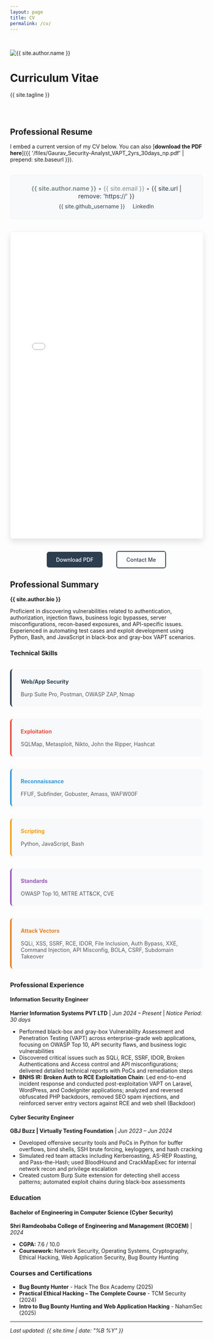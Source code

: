 ```yaml
---
layout: page
title: CV
permalink: /cv/
---
```


<div class="hero" style="padding: 2rem 0;">
  <div class="hero-content">
    <img src="{{ '/images/profile.svg' | prepend: site.baseurl }}" alt="{{ site.author.name }}" class="hero-image">
    <h1 class="hero-title">Curriculum Vitae</h1>
    <p class="hero-tagline">{{ site.tagline }}</p>
  </div>
</div>

<div class="wrapper" style="max-width: 1000px;">

## Professional Resume

I embed a current version of my CV below. You can also [**download the PDF here**]({{ '/files/Gaurav_Security-Analyst_VAPT_2yrs_30days_np.pdf' | prepend: site.baseurl }}).

<div style="background: #f8f9fa; padding: 1.5rem; border-radius: 8px; margin: 2rem 0; text-align: center; border: 1px solid #ecf0f1;">
  <p style="margin: 0; color: #7f8c8d; font-size: 1rem;">
    <strong>{{ site.author.name }}</strong> • {{ site.email }} • 
    <a href="{{ site.url }}" target="_blank" style="color: #2c3e50; text-decoration: none;">{{ site.url | remove: 'https://' }}</a>
  </p>
  <div style="margin-top: 0.5rem;">
    <a href="https://github.com/{{ site.github_username }}" target="_blank" style="margin: 0 0.5rem; color: #2c3e50; text-decoration: none;">
      <i class="fab fa-github"></i> {{ site.github_username }}
    </a>
    <a href="https://linkedin.com/in/{{ site.linkedin_username }}" target="_blank" style="margin: 0 0.5rem; color: #2c3e50; text-decoration: none;">
      <i class="fab fa-linkedin"></i> LinkedIn
    </a>
  </div>
</div>

<div style="width: 100%; height: 800px; border: 1px solid #ecf0f1; border-radius: 8px; overflow: hidden; box-shadow: 0 8px 16px rgba(0, 0, 0, 0.1);">
  <iframe 
    src="{{ '/files/Gaurav_Security-Analyst_VAPT_2yrs_30days_np.pdf' | prepend: site.baseurl }}" 
    width="100%" 
    height="100%" 
    style="border: none;">
    <p>Your browser does not support PDFs. 
      <a href="{{ '/files/Gaurav_Security-Analyst_VAPT_2yrs_30days_np.pdf' | prepend: site.baseurl }}">Download the PDF</a> instead.
    </p>
  </iframe>
</div>

<div style="text-align: center; margin-top: 2rem;">
  <a href="{{ '/files/Gaurav_Security-Analyst_VAPT_2yrs_30days_np.pdf' | prepend: site.baseurl }}" 
     style="display: inline-block; padding: 12px 24px; background: #2c3e50; color: white; text-decoration: none; border-radius: 6px; font-weight: 500; margin: 0 1rem;">
    <i class="fas fa-download"></i> Download PDF
  </a>
  <a href="{{ '/contact/' | prepend: site.baseurl }}" 
     style="display: inline-block; padding: 12px 24px; background: transparent; color: #2c3e50; text-decoration: none; border: 2px solid #2c3e50; border-radius: 6px; font-weight: 500; margin: 0 1rem;">
    <i class="fas fa-envelope"></i> Contact Me
  </a>
</div>

## Professional Summary

**{{ site.author.bio }}**

Proficient in discovering vulnerabilities related to authentication, authorization, injection flaws, business logic bypasses, server misconfigurations, recon-based exposures, and API-specific issues. Experienced in automating test cases and exploit development using Python, Bash, and JavaScript in black-box and gray-box VAPT scenarios.

### Technical Skills

<div style="display: grid; grid-template-columns: repeat(auto-fit, minmax(350px, 1fr)); gap: 2rem; margin: 2rem 0;">
  <div style="background: #f8f9fa; padding: 1.5rem; border-radius: 8px; border-left: 4px solid #2c3e50;">
    <h4 style="margin: 0 0 1rem 0; color: #2c3e50;">
      <i class="fas fa-shield-alt"></i> Web/App Security
    </h4>
    <p style="margin: 0; color: #555;">Burp Suite Pro, Postman, OWASP ZAP, Nmap</p>
  </div>
  
  <div style="background: #f8f9fa; padding: 1.5rem; border-radius: 8px; border-left: 4px solid #e74c3c;">
    <h4 style="margin: 0 0 1rem 0; color: #e74c3c;">
      <i class="fas fa-bug"></i> Exploitation
    </h4>
    <p style="margin: 0; color: #555;">SQLMap, Metasploit, Nikto, John the Ripper, Hashcat</p>
  </div>
  
  <div style="background: #f8f9fa; padding: 1.5rem; border-radius: 8px; border-left: 4px solid #3498db;">
    <h4 style="margin: 0 0 1rem 0; color: #3498db;">
      <i class="fas fa-search"></i> Reconnaissance
    </h4>
    <p style="margin: 0; color: #555;">FFUF, Subfinder, Gobuster, Amass, WAFW00F</p>
  </div>
  
  <div style="background: #f8f9fa; padding: 1.5rem; border-radius: 8px; border-left: 4px solid #f39c12;">
    <h4 style="margin: 0 0 1rem 0; color: #f39c12;">
      <i class="fas fa-code"></i> Scripting
    </h4>
    <p style="margin: 0; color: #555;">Python, JavaScript, Bash</p>
  </div>
  
  <div style="background: #f8f9fa; padding: 1.5rem; border-radius: 8px; border-left: 4px solid #9b59b6;">
    <h4 style="margin: 0 0 1rem 0; color: #9b59b6;">
      <i class="fas fa-book"></i> Standards
    </h4>
    <p style="margin: 0; color: #555;">OWASP Top 10, MITRE ATT&CK, CVE</p>
  </div>
  
  <div style="background: #f8f9fa; padding: 1.5rem; border-radius: 8px; border-left: 4px solid #e67e22;">
    <h4 style="margin: 0 0 1rem 0; color: #e67e22;">
      <i class="fas fa-crosshairs"></i> Attack Vectors
    </h4>
    <p style="margin: 0; color: #555;">SQLi, XSS, SSRF, RCE, IDOR, File Inclusion, Auth Bypass, XXE, Command Injection, API Misconfig, BOLA, CSRF, Subdomain Takeover</p>
  </div>
</div>

### Professional Experience

#### Information Security Engineer
**Harrier Information Systems PVT LTD** | *Jun 2024 – Present* | *Notice Period: 30 days*

- Performed black-box and gray-box Vulnerability Assessment and Penetration Testing (VAPT) across enterprise-grade web applications, focusing on OWASP Top 10, API security flaws, and business logic vulnerabilities
- Discovered critical issues such as SQLi, RCE, SSRF, IDOR, Broken Authentications and Access control and API misconfigurations; delivered detailed technical reports with PoCs and remediation steps
- **BNHS IR: Broken Auth to RCE Exploitation Chain**: Led end-to-end incident response and conducted post-exploitation VAPT on Laravel, WordPress, and CodeIgniter applications; analyzed and reversed obfuscated PHP backdoors, removed SEO spam injections, and reinforced server entry vectors against RCE and web shell (Backdoor)

#### Cyber Security Engineer
**GBJ Buzz | Virtually Testing Foundation** | *Jun 2023 – Jun 2024*

- Developed offensive security tools and PoCs in Python for buffer overflows, bind shells, SSH brute forcing, keyloggers, and hash cracking
- Simulated red team attacks including Kerberoasting, AS-REP Roasting, and Pass-the-Hash; used BloodHound and CrackMapExec for internal network recon and privilege escalation
- Created custom Burp Suite extension for detecting shell access patterns; automated exploit chains during black-box assessments

### Education

#### Bachelor of Engineering in Computer Science (Cyber Security)
**Shri Ramdeobaba College of Engineering and Management (RCOEM)** | *2024*
- **CGPA:** 7.6 / 10.0
- **Coursework:** Network Security, Operating Systems, Cryptography, Ethical Hacking, Web Application Security, Bug Bounty Hunting

### Courses and Certifications

- **Bug Bounty Hunter** - Hack The Box Academy (2025)
- **Practical Ethical Hacking – The Complete Course** - TCM Security (2024)  
- **Intro to Bug Bounty Hunting and Web Application Hacking** - NahamSec (2025)

---

*Last updated: {{ site.time | date: "%B %Y" }}*

</div>
